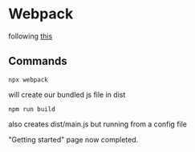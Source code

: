 # Webpack

following [this](https://webpack.js.org/guides/getting-started/)

## Commands

    npx webpack

will create our bundled js file in dist

    npm run build

also creates dist/main.js but running from a config file

"Getting started" page now completed.